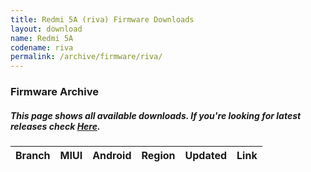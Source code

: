 ```yaml
---
title: Redmi 5A (riva) Firmware Downloads
layout: download
name: Redmi 5A
codename: riva
permalink: /archive/firmware/riva/
---
```


### Firmware Archive
##### This page shows all available downloads. If you're looking for latest releases check [Here](/firmware/riva/).

<div class="table-responsive-md" id="table-wrapper">
<table id="firmware" class="compact table table-striped table-hover table-sm">
    <thead class="thead-dark">
        <tr>
            <th>Branch</th>
            <th>MIUI</th>
            <th>Android</th>
            <th>Region</th>
            <th>Updated</th>
            <th>Link</th>
        </tr>
    </thead>
    <script>loadFirmwareDownloads('riva', 'full')</script>
</table>
</div>
